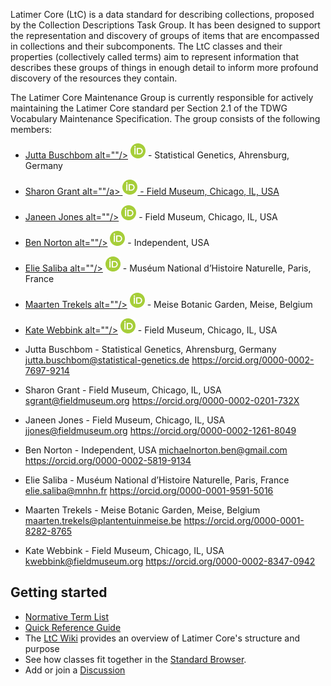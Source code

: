 Latimer Core (LtC) is a data standard for describing collections, proposed by the Collection Descriptions Task Group. It has been designed to support the representation and discovery of groups of items that are encompassed in collections and their subcomponents. The LtC classes and their properties (collectively called terms) aim to represent information that describes these groups of things in enough detail to inform more profound discovery of the resources they contain.

The Latimer Core Maintenance Group is currently responsible for actively maintaining the Latimer Core standard per Section 2.1 of the TDWG Vocabulary Maintenance Specification. The group consists of the following members:
- <a href="https://orcid.org/0000-0002-7697-9214">Jutta Buschbom alt=""/></a> ![ORCID icon](/assets/images/logos/ORCID-iD_icon_24x24.png) - Statistical Genetics, Ahrensburg, Germany 
- <a href="https://orcid.org/0000-0002-0201-732X">Sharon Grant alt=""/a> ![ORCID icon](/assets/images/logos/ORCID-iD_icon_24x24.png) - Field Museum, Chicago, IL, USA 
- <a href="https://orcid.org/0000-0002-1261-8049">Janeen Jones alt=""/></a> ![ORCID icon](/assets/images/logos/ORCID-iD_icon_24x24.png) - Field Museum, Chicago, IL, USA
- <a href="https://orcid.org/0000-0002-5819-9134">Ben Norton alt=""/></a> ![ORCID icon](/assets/images/logos/ORCID-iD_icon_24x24.png) - Independent, USA
- <a href="https://orcid.org/0000-0001-9591-5016">Elie Saliba alt=""/></a> ![ORCID icon](/assets/images/logos/ORCID-iD_icon_24x24.png) - Muséum National d’Histoire Naturelle, Paris, France 
- <a href="https://orcid.org/0000-0001-8282-8765">Maarten Trekels alt=""/></a> ![ORCID icon](/assets/images/logos/ORCID-iD_icon_24x24.png) - Meise Botanic Garden, Meise, Belgium
- <a href="https://orcid.org/0000-0002-8347-0942">Kate Webbink alt=""/></a> ![ORCID icon](/assets/images/logos/ORCID-iD_icon_24x24.png) - Field Museum, Chicago, IL, USA

- Jutta Buschbom - Statistical Genetics, Ahrensburg, Germany <jutta.buschbom@statistical-genetics.de> <https://orcid.org/0000-0002-7697-9214>
- Sharon Grant - Field Museum, Chicago, IL, USA <sgrant@fieldmuseum.org> <https://orcid.org/0000-0002-0201-732X>
- Janeen Jones - Field Museum, Chicago, IL, USA <jjones@fieldmuseum.org> <https://orcid.org/0000-0002-1261-8049>
- Ben Norton - Independent, USA <michaelnorton.ben@gmail.com> <https://orcid.org/0000-0002-5819-9134>
- Elie Saliba - Muséum National d’Histoire Naturelle, Paris, France <elie.saliba@mnhn.fr> <https://orcid.org/0000-0001-9591-5016>
- Maarten Trekels - Meise Botanic Garden, Meise, Belgium <maarten.trekels@plantentuinmeise.be> <https://orcid.org/0000-0001-8282-8765>
- Kate Webbink - Field Museum, Chicago, IL, USA <kwebbink@fieldmuseum.org> <https://orcid.org/0000-0002-8347-0942>

Getting started[](#getting-started)
-----------------------------------
*   [Normative Term List](terms/)
*   [Quick Reference Guide](quick-reference/)
*   The [LtC Wiki](https://github.com/tdwg/ltc/wiki/1.-Overview-of-Latimer-Core) provides an overview of Latimer Core's structure and purpose
*   See how classes fit together in the [Standard Browser](https://rebrand.ly/tdwg-cd-standard-browser).
*   Add or join a [Discussion](https://github.com/tdwg/ltc/discussions)
